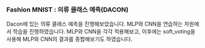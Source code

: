 ### Fashion MNIST : 의류 클래스 예측(DACON)
Dacon에 있는 의류 클래스 예측을 진행해보았습니다. MLP와 CNN을 연습하는 차원에서 학습을 진행하였습니다. MLP와 CNN을 각각 적용해보고,
이후에는 soft_voting을 사용해 MLP와 CNN의 결과를 종합해보기도 하였습니다.
